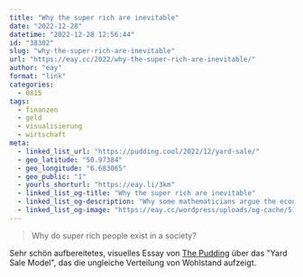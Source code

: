 ```yaml
---
title: "Why the super rich are inevitable"
date: "2022-12-28"
datetime: "2022-12-28 12:56:44"
id: "38302"
slug: "why-the-super-rich-are-inevitable"
url: "https://eay.cc/2022/why-the-super-rich-are-inevitable/"
author: "eay"
format: "link"
categories:
  - 0815
tags:
  - finanzen
  - geld
  - visualisierung
  - wirtschaft
meta:
  - linked_list_url: "https://pudding.cool/2022/12/yard-sale/"
  - geo_latitude: "50.97384"
  - geo_longitude: "6.683065"
  - geo_public: "1"
  - yourls_shorturl: "https://eay.li/3km"
  - linked_list_og-title: "Why the super rich are inevitable"
  - linked_list_og-description: "Why some mathematicians argue the economy is designed to create a few super rich people – unless we stop it."
  - linked_list_og-image: "https://eay.cc/wordpress/uploads/og-cache/51efe4dd90564e897bea86bf0949b40a.webp"
---
```


> Why do super rich people exist in a society?

Sehr schön aufbereitetes, visuelles Essay von [The Pudding](https://pudding.cool/) über das "Yard Sale Model", das die ungleiche Verteilung von Wohlstand aufzeigt.
